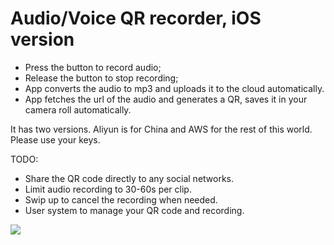 # Audio/Voice QR recorder, iOS version

- Press the button to record audio;
- Release the button to stop recording;
- App converts the audio to mp3 and uploads it to the cloud automatically.
- App fetches the url of the audio and generates a QR, saves it in your camera roll automatically. 

It has two versions. Aliyun is for China and AWS for the rest of this world. Please use your keys.


TODO:

- Share the QR code directly to any social networks.
- Limit audio recording to 30-60s per clip.
- Swip up to cancel the recording when needed.
- User system to manage your QR code and recording.

![](http://i.v2ex.co/SW6ZAQ35l.jpeg)
